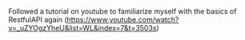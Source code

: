 Followed a tutorial on youtube to familiarize myself with the basics of RestfulAPI again (https://www.youtube.com/watch?v=_uZYOgzYheU&list=WL&index=7&t=3503s)
